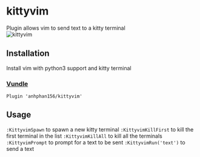 # kittyvim
Plugin allows vim to send text to a kitty terminal
<br/>
![kittyvim](https://i.imgur.com/PzjrtFi.gif)

## Installation
Install vim with python3 support and kitty terminal

### [Vundle](https://github.com/VundleVim/Vundle.vim)

`Plugin 'anhphan156/kittyvim'` 

## Usage
`:KittyvimSpawn` to spawn a new kitty terminal
`:KittyvimKillFirst` to kill the first terminal in the list
`:KittyvimKillAll` to kill all the terminals
`:KittyvimPrompt` to prompt for a text to be sent
`:KittyvimRun('text')` to send a text 
